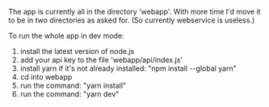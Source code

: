 The app is currently all in the directory 'webapp'. With more time I'd move it to be in two directories as asked for. (So currently webservice is useless.)


To run the whole app in dev mode:
1) install the latest version of node.js
2) add your api key to the file 'webapp/api/index.js'
3) install yarn if it's not already installed: "npm install --global yarn"
4) cd into webapp
5) run the command: "yarn install"
6) run the command: "yarn dev"
